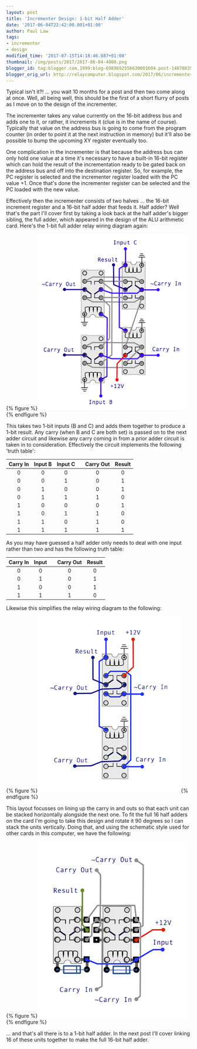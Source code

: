 ```yaml
---
layout: post
title: 'Incrementer Design: 1-bit Half Adder'
date: '2017-06-04T22:42:00.001+01:00'
author: Paul Law
tags:
- incrementer
- design
modified_time: '2017-07-15T14:18:46.887+01:00'
thumbnail: /img/posts/2017/2017-06-04-4000.png
blogger_id: tag:blogger.com,1999:blog-6989692556630001604.post-1407083931821601984
blogger_orig_url: http://relaycomputer.blogspot.com/2017/06/incrementer-design-1-bit-half-adder.html
---
```


Typical isn't it?! ... you wait 10 months for a post and then two come 
along at once. Well, all being well, this should be the first of a short 
flurry of posts as I move on to the design of the incrementer.

The 
incrementer takes any value currently on the 16-bit address bus and adds one 
to it, or rather, it increments it (clue is in the name of course). Typically 
that value on the address bus is going to come from the program counter (in 
order to point it at the next instruction in memory) but it'll also be 
possible to bump the upcoming XY register eventually too.

One 
complication in the incrementer is that because the address bus can only hold 
one value at a time it's necessary to have a built-in 16-bit register which 
can hold the result of the incrementation ready to be gated back on the 
address bus and off into the destination register. So, for example, the PC 
register is selected and the incrementer register loaded with the PC value +1. 
Once that's done the incrementer register can be selected and the PC loaded 
with the new value.

Effectively then the incrementer consists of 
two halves ... the 16-bit increment register and a 16-bit half adder that 
feeds it. Half adder? Well that's the part I'll cover first by taking a look 
back at the half adder's bigger sibling, the full adder, which appeared in the 
design of the ALU arithmetic card. Here's the 1-bit full adder relay wiring 
diagram again:

{% figure %}![1-bit full adder relay diagram](/assets/img/posts/2017/2017-06-04-0000.png){% endfigure %}

This takes two 
1-bit inputs (B and C) and adds them together to produce a 1-bit result. Any 
carry (when B and C are both set) is passed on to the next adder circuit and 
likewise any carry coming in from a prior adder circuit is taken in to 
consideration. Effectively the circuit implements the following 'truth 
table':

| Carry In | Input B | Input C |   | Carry Out | Result |
| :------: | :-----: | :-----: | - | :-------: | :----: |
| 0        | 0       | 0       |   | 0         | 0      |
| 0        | 0       | 1       |   | 0         | 1      |
| 0        | 1       | 0       |   | 0         | 1      |
| 0        | 1       | 1       |   | 1         | 0      |
| 1        | 0       | 0       |   | 0         | 1      |
| 1        | 0       | 1       |   | 1         | 0      |
| 1        | 1       | 0       |   | 1         | 0      |
| 1        | 1       | 1       |   | 1         | 1      |

As you may have guessed a half adder only needs to deal with one input 
rather than two and has the following truth table:

| Carry In | Input |   | Carry Out | Result |
| :------: | :---: | - | :-------: | :----: |
| 0        | 0     |   | 0         | 0      |
| 0        | 1     |   | 0         | 1      |
| 1        | 0     |   | 0         | 1      |
| 1        | 1     |   | 1         | 0      |

Likewise this simplifies the relay wiring diagram to the following:

{% figure %}![1-bit half adder relay diagram](/assets/img/posts/2017/2017-06-04-0001.png){% endfigure %}

This layout 
focusses on lining up the carry in and outs so that each unit can be stacked 
horizontally alongside the next one. To fit the full 16 half adders on the 
card I'm going to take this design and rotate it 90 degrees so I can stack the 
units vertically. Doing that, and using the schematic style used for other 
cards in this computer, we have the following:

{% figure %}![1-bit half adder rotated relay diagram](/assets/img/posts/2017/2017-06-04-0002.png){% endfigure %}

... and 
that's all there is to a 1-bit half adder. In the next post I'll cover linking 
16 of these units together to make the full 16-bit half adder. 
